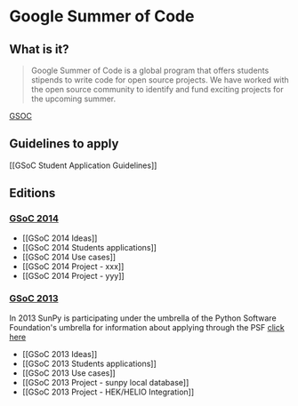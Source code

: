 # Google Summer of Code
## What is it?
> Google Summer of Code is a global program that offers students stipends to write code for open source projects. We have worked with the open source community to identify and fund exciting projects for the upcoming summer. 

[GSOC](https://google-melange.appspot.com/gsoc/homepage/google/gsoc2013)

## Guidelines to apply
 [[GSoC Student Application Guidelines]]
## Editions
### [GSoC 2014](http://www.google-melange.com/gsoc/homepage/google/gsoc2014)
* [[GSoC 2014 Ideas]]
* [[GSoC 2014 Students applications]]
* [[GSoC 2014 Use cases]]
* [[GSoC 2014 Project - xxx]]
* [[GSoC 2014 Project - yyy]]

### [GSoC 2013](http://www.google-melange.com/gsoc/homepage/google/gsoc2013)
In 2013 SunPy is participating under the umbrella of the Python Software Foundation's umbrella for information about applying through the PSF [click here](http://wiki.python.org/moin/SummerOfCode/2013)
* [[GSoC 2013 Ideas]]
* [[GSoC 2013 Students applications]]
* [[GSoC 2013 Use cases]]
* [[GSoC 2013 Project - sunpy local database]]
* [[GSoC 2013 Project - HEK/HELIO Integration]]